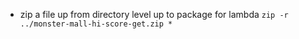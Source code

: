 * zip a file up from directory level up to package for lambda
  `zip -r ../monster-mall-hi-score-get.zip *`

